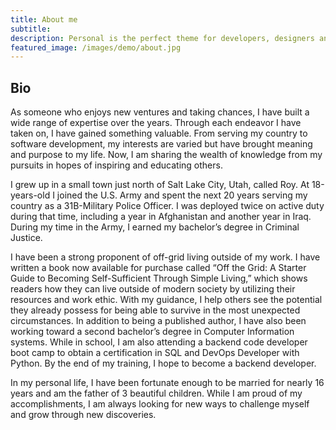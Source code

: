 ```yaml
---
title: About me
subtitle: 
description: Personal is the perfect theme for developers, designers and other creatives.
featured_image: /images/demo/about.jpg
---
```


## Bio

As someone who enjoys new ventures and taking chances, I have built a wide range of expertise over the years. Through each endeavor I have taken on, I have gained something valuable. From serving my country to software development, my interests are varied but have brought meaning and purpose to my life. Now, I am sharing the wealth of knowledge from my pursuits in hopes of inspiring and educating others.

I grew up in a small town just north of Salt Lake City, Utah, called Roy. At 18-years-old I joined the U.S. Army and spent the next 20 years serving my country as a 31B-Military Police Officer. I was deployed twice on active duty during that time, including a year in Afghanistan and another year in Iraq. During my time in the Army, I earned my bachelor’s degree in Criminal Justice. 

I have been a strong proponent of off-grid living outside of my work. I have written a book now available for purchase called “Off the Grid: A Starter Guide to Becoming Self-Sufficient Through Simple Living,” which shows readers how they can live outside of modern society by utilizing their resources and work ethic. With my guidance, I help others see the potential they already possess for being able to survive in the most unexpected circumstances.
In addition to being a published author, I have also been working toward a second bachelor’s degree in Computer Information systems. While in school, I am also attending a backend code developer boot camp to obtain a certification in SQL and DevOps Developer with Python. By the end of my training, I hope to become a backend developer. 

In my personal life, I have been fortunate enough to be married for nearly 16 years and am the father of 3 beautiful children. While I am proud of my accomplishments, I am always looking for new ways to challenge myself and grow through new discoveries. 






